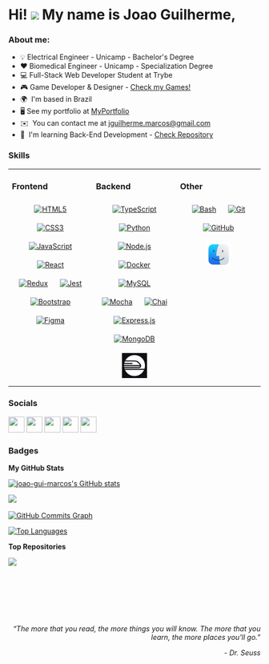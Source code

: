 Hi! <img src="https://user-images.githubusercontent.com/30669837/169652807-dffaca65-500b-4c89-b207-4bdf0b8ead34.gif" width="40"> My name is Joao Guilherme,
===============================

### About me:
* :bulb: Electrical Engineer - Unicamp - Bachelor's Degree
* :hearts: Biomedical Engineer - Unicamp - Specialization Degree
* :computer: Full-Stack Web Developer Student at Trybe
* :video_game: Game Developer & Designer - [Check my Games!](https://joao-gui-marcos.github.io/games.html)
* 🌍  I'm based in Brazil
* 🖥️  See my portfolio at [MyPortfolio](https://joao-gui-marcos.github.io/)
* ✉️  You can contact me at [jguilherme.marcos@gmail.com](mailto:jguilherme.marcos@gmail.com)
* 🧠  I'm learning Back-End Development - [Check Repository](https://github.com/joao-gui-marcos/trybe-course)

### Skills
 
<table><tr><td valign="top" width="33%">



### Frontend  
<div align="center">  
<a href="https://en.wikipedia.org/wiki/HTML5" target="_blank"><img style="margin: 10px" src="https://profilinator.rishav.dev/skills-assets/html5-original-wordmark.svg" alt="HTML5" height="50" /></a>  
<a href="https://www.w3schools.com/css/" target="_blank"><img style="margin: 10px" src="https://profilinator.rishav.dev/skills-assets/css3-original-wordmark.svg" alt="CSS3" height="50" /></a>  
<a href="https://www.javascript.com/" target="_blank"><img style="margin: 10px" src="https://profilinator.rishav.dev/skills-assets/javascript-original.svg" alt="JavaScript" height="50" /></a>  
<a href="https://reactjs.org/" target="_blank"><img style="margin: 10px" src="https://profilinator.rishav.dev/skills-assets/react-original-wordmark.svg" alt="React" height="50" /></a>  
<a href="https://redux.js.org/" target="_blank"><img style="margin: 10px" src="https://profilinator.rishav.dev/skills-assets/redux-original.svg" alt="Redux" height="50" /></a>  
<a href="https://www.jestjs.io/" target="_blank"><img style="margin: 10px" src="https://profilinator.rishav.dev/skills-assets/jest.svg" alt="Jest" height="50" /></a>  
<a href="https://getbootstrap.com/docs/3.4/javascript/" target="_blank"><img style="margin: 10px" src="https://profilinator.rishav.dev/skills-assets/bootstrap-plain.svg" alt="Bootstrap" height="50" /></a>  
<a href="https://www.figma.com/" target="_blank"><img style="margin: 10px" src="https://profilinator.rishav.dev/skills-assets/figma-icon.svg" alt="Figma" height="50" /></a>  
</div>

</td><td valign="top" width="33%">



### Backend  
<div align="center">  
<a href="https://www.typescriptlang.org/" target="_blank"><img style="margin: 10px" src="https://profilinator.rishav.dev/skills-assets/typescript-original.svg" alt="TypeScript" height="50" /></a>  
<a href="https://www.python.org/" target="_blank"><img style="margin: 10px" src="https://profilinator.rishav.dev/skills-assets/python-original.svg" alt="Python" height="50" /></a>  
<a href="https://nodejs.org/" target="_blank"><img style="margin: 10px" src="https://profilinator.rishav.dev/skills-assets/nodejs-original-wordmark.svg" alt="Node.js" height="50" /></a>  
<a href="https://www.docker.com/" target="_blank"><img style="margin: 10px" src="https://profilinator.rishav.dev/skills-assets/docker-original-wordmark.svg" alt="Docker" height="50" /></a>  
<a href="https://www.mysql.com/" target="_blank"><img style="margin: 10px" src="https://profilinator.rishav.dev/skills-assets/mysql-original-wordmark.svg" alt="MySQL" height="50" /></a>  
<a href="https://mochajs.org/" target="_blank"><img style="margin: 10px" src="https://profilinator.rishav.dev/skills-assets/mocha.png" alt="Mocha" height="50" /></a>  
<a href="https://www.chaijs.com/" target="_blank"><img style="margin: 10px" src="https://profilinator.rishav.dev/skills-assets/chai.png" alt="Chai" height="50" /></a>  
<a href="https://expressjs.com/" target="_blank"><img style="margin: 10px" src="https://profilinator.rishav.dev/skills-assets/express-original-wordmark.svg" alt="Express.js" height="50" /></a>  
<a href="https://www.mongodb.com/" target="_blank"><img style="margin: 10px" src="https://profilinator.rishav.dev/skills-assets/mongodb-original-wordmark.svg" alt="MongoDB" height="50" /></a> 
<a href="https://railway.app/" target="_blank"><img style="margin: 10px" src="https://github.com/joao-gui-marcos/joao-gui-marcos/blob/main/img/railway.png" alt="Railway" height="50" /></a> 
</div>

</td><td valign="top" width="33%">



### Other  
<div align="center">  
<a href="https://www.gnu.org/software/bash/" target="_blank"><img style="margin: 10px" src="https://profilinator.rishav.dev/skills-assets/gnu_bash-icon.svg" alt="Bash" height="50" /></a>  
<a href="https://github.com/" target="_blank"><img style="margin: 10px" src="https://profilinator.rishav.dev/skills-assets/git-scm-icon.svg" alt="Git" height="50" /></a>  
<a href="https://github.com/" target="_blank"><img style="margin: 10px" src="https://cdn.jsdelivr.net/gh/devicons/devicon/icons/github/github-original.svg" alt="GitHub" height="50" /></a> 
<a href="" target="_blank"><img style="margin: 10px" src="https://github.com/joao-gui-marcos/joao-gui-marcos/blob/main/img/macos.png" alt="MacOS" height="50" /></a>
</div>

</td></tr></table>  

### Socials

<p align="left"> <a href="https://discord.com/users/Orbacs#1521" target="_blank" rel="noreferrer"><img src="https://raw.githubusercontent.com/danielcranney/readme-generator/main/public/icons/socials/discord.svg" width="32" height="32" /></a> <a href="https://www.facebook.com/joao.guilherme.12327608" target="_blank" rel="noreferrer"><img src="https://raw.githubusercontent.com/danielcranney/readme-generator/main/public/icons/socials/facebook.svg" width="32" height="32" /></a> <a href="https://www.github.com/joao-gui-marcos" target="_blank" rel="noreferrer"><img src="https://raw.githubusercontent.com/danielcranney/readme-generator/main/public/icons/socials/github.svg" width="32" height="32" /></a> <a href="http://www.instagram.com//john_the_nigris/" target="_blank" rel="noreferrer"><img src="https://raw.githubusercontent.com/danielcranney/readme-generator/main/public/icons/socials/instagram.svg" width="32" height="32" /></a> <a href="https://www.linkedin.com/in/joao-guilherme-de-nigris-marcos/" target="_blank" rel="noreferrer"><img src="https://raw.githubusercontent.com/danielcranney/readme-generator/main/public/icons/socials/linkedin.svg" width="32" height="32" /></a></p>

### Badges

<b>My GitHub Stats</b>

<a href="http://www.github.com/joao-gui-marcos"><img src="https://github-readme-stats.vercel.app/api?username=joao-gui-marcos&show_icons=true&hide=&count_private=true&title_color=ef4444&text_color=ffffff&icon_color=0891b2&bg_color=1c1917&hide_border=true&show_icons=true" alt="joao-gui-marcos's GitHub stats" /></a>

<a href="http://www.github.com/joao-gui-marcos"><img src="https://github-readme-streak-stats.herokuapp.com/?user=joao-gui-marcos&stroke=ffffff&background=1c1917&ring=ef4444&fire=ef4444&currStreakNum=ffffff&currStreakLabel=ef4444&sideNums=ffffff&sideLabels=ffffff&dates=ffffff&hide_border=true" /></a>

<a href="http://www.github.com/joao-gui-marcos"><img src="https://activity-graph.herokuapp.com/graph?username=joao-gui-marcos&bg_color=1c1917&color=ffffff&line=0891b2&point=ffffff&area_color=1c1917&area=true&hide_border=true&custom_title=GitHub%20Commits%20Graph" alt="GitHub Commits Graph" /></a>

<a href="https://github.com/joao-gui-marcos" align="left"><img src="https://github-readme-stats.vercel.app/api/top-langs/?username=joao-gui-marcos&langs_count=10&title_color=ef4444&text_color=ffffff&icon_color=0891b2&bg_color=1c1917&hide_border=true&locale=en&custom_title=Top%20%Languages" alt="Top Languages" /></a>

<b>Top Repositories</b>

<div width="100%" align="center"><a href="https://github.com/joao-gui-marcos/trybe-exercicios" align="left"><img align="left" width="45%" src="https://github-readme-stats.vercel.app/api/pin/?username=joao-gui-marcos&repo=trybe-exercicios&title_color=ef4444&text_color=ffffff&icon_color=0891b2&bg_color=1c1917&hide_border=true&locale=en" /></a></div><br /><br /><br /><br /><br /><br /><br />

<p align="right"><i>“The more that you read, the more things you will know. The more that you learn, the more places you'll go.</i>”</p>

<p align="right"><i>- Dr. Seuss</i></p>






<!-- <img align='right' display='inline-block' src="https://user-images.githubusercontent.com/30669837/169658579-f301c1fa-f4b4-441b-bd2c-e16a1a9c5a33.png" width="300"> -->

<!-- ### Technologies & Tools:
<img src="img/git.svg" width="60"> <img src="img/github5.png" width="60"> <img src="img/html.svg" width="60"> <img src="img/css.svg" width="60"> <img src="img/javascript.svg" width="60">

<p align='right' display='inline-block'>
 <i><br><br>"I work and believe in actions that can generate<br>a positive impact on people's lives."</i></p> -->
